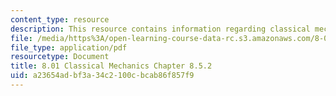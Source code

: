 ```yaml
---
content_type: resource
description: This resource contains information regarding classical mechanics.
file: /media/https%3A/open-learning-course-data-rc.s3.amazonaws.com/8-01sc-classical-mechanics-fall-2016/a23654adbf3a34c2100cbcab86f857f9_MIT8_01F16_chapter8.5.2.pdf
file_type: application/pdf
resourcetype: Document
title: 8.01 Classical Mechanics Chapter 8.5.2
uid: a23654ad-bf3a-34c2-100c-bcab86f857f9
---
```

